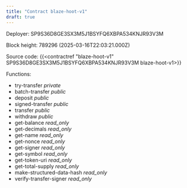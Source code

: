 ```yaml
---
title: "Contract blaze-hoot-v1"
draft: true
---
```

Deployer: SP9S36D8GE3SX3M5J1BSYFQ6XBPA534KNJR93V3M


 



Block height: 789296 (2025-03-16T22:03:21.000Z)

Source code: {{<contractref "blaze-hoot-v1" SP9S36D8GE3SX3M5J1BSYFQ6XBPA534KNJR93V3M blaze-hoot-v1>}}

Functions:

* try-transfer _private_
* batch-transfer _public_
* deposit _public_
* signed-transfer _public_
* transfer _public_
* withdraw _public_
* get-balance _read_only_
* get-decimals _read_only_
* get-name _read_only_
* get-nonce _read_only_
* get-signer _read_only_
* get-symbol _read_only_
* get-token-uri _read_only_
* get-total-supply _read_only_
* make-structured-data-hash _read_only_
* verify-transfer-signer _read_only_

